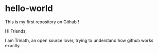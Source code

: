 # hello-world
This is my first repository on Github !

Hi Friends,

I am Trinath, an open source lover, trying to understand how github works exactly. 
